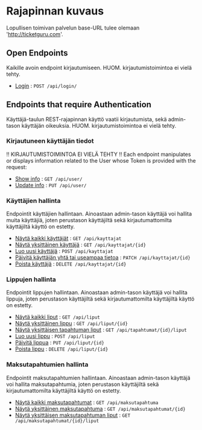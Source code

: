 # Rajapinnan kuvaus

Lopullisen toimivan palvelun base-URL tulee olemaan 'http://ticketguru.com'.

## Open Endpoints

Kaikille avoin endpoint kirjautumiseen. HUOM. kirjautumistoimintoa ei vielä tehty.

* [Login](login.md) : `POST /api/login/`

## Endpoints that require Authentication

Käyttäjä-taulun REST-rajapinnan käyttö vaatii kirjautumista, sekä admin-tason käyttäjän oikeuksia. HUOM. kirjautumistoimintoa ei vielä tehty.

### Kirjautuneen käyttäjän tiedot

!! KIRJAUTUMISTOIMINTOA EI VIELÄ TEHTY !!
Each endpoint manipulates or displays information related to the User whose
Token is provided with the request:

* [Show info](user/get.md) : `GET /api/user/`
* [Update info](user/put.md) : `PUT /api/user/`

### Käyttäjien hallinta

Endpointit käyttäjien hallintaan. Ainoastaan admin-tason käyttäjä voi hallita muita käyttäjiä, joten perustason käyttäjiltä sekä kirjautumattomilta käyttäjiltä käyttö on estetty.

* [Näytä kaikki käyttäjät](kayttajat/getAll.md) : `GET /api/kayttajat`
* [Näytä yksittäinen käyttäjä](kayttajat/get.md) : `GET /api/kayttajat/{id}`
* [Luo uusi käyttäjä](kayttajat/post.md) : `POST /api/kayttajat`
* [Päivitä käyttäjän yhtä tai useampaa tietoa](kayttajat/patch.md) : `PATCH /api/kayttajat/{id}`
* [Poista käyttäjä](accounts/delete.md) : `DELETE /api/kayttajat/{id}`

### Lippujen hallinta

Endpointit lippujen hallintaan. Ainoastaan admin-tason käyttäjä voi hallita lippuja, joten perustason käyttäjiltä sekä kirjautumattomilta käyttäjiltä käyttö on estetty.

* [Näytä kaikki liput](liput/getAll.md) : `GET /api/liput`
* [Näytä yksittäinen lippu](liput/get.md) : `GET /api/liput/{id}`
* [Näytä yksittäisen tapahtuman liput](liput/getTapahtumaLiput.md) : `GET /api/tapahtumat/{id}/liput`
* [Luo uusi lippu](liput/post.md) : `POST /api/liput`
* [Päivitä lippua](liput/put.md) : `PUT /api/liput/{id}`
* [Poista lippu](liput/delete.md) : `DELETE /api/liput/{id}`

### Maksutapahtumien hallinta

Endpointit maksutapahtumien hallintaan. Ainoastaan admin-tason käyttäjä voi hallita maksutapahtumia, joten perustason käyttäjiltä sekä kirjautumattomilta käyttäjiltä käyttö on estetty.

* [Näytä kaikki maksutapahtumat](maksutapahtumat/getAll.md) : `GET /api/maksutapahtuma`
* [Näytä yksittäinen maksutapahtuma](maksutapahtumat/get.md) : `GET /api/maksutapahtumat/{id}`
* [Näytä yksittäisen maksutapahtuman liput](maksutapahtumat/getTickets.md) : `GET /api/maksutapahtumat/{id}/liput`
